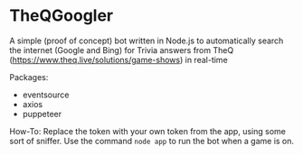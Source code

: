 # TheQGoogler
A simple (proof of concept) bot written in Node.js to automatically search the internet (Google and Bing) for Trivia answers from TheQ (https://www.theq.live/solutions/game-shows) in real-time

Packages: 
- eventsource
- axios
- puppeteer

How-To: Replace the token with your own token from the app, using some sort of sniffer. Use the command ```node app``` to run the bot when a game is on.
